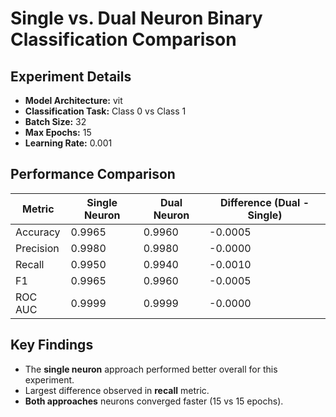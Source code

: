 # Single vs. Dual Neuron Binary Classification Comparison

## Experiment Details

- **Model Architecture:** vit
- **Classification Task:** Class 0 vs Class 1
- **Batch Size:** 32
- **Max Epochs:** 15
- **Learning Rate:** 0.001

## Performance Comparison

| Metric | Single Neuron | Dual Neuron | Difference (Dual - Single) |
| ------ | ------------- | ---------- | -------------------------- |
| Accuracy | 0.9965 | 0.9960 | -0.0005 |
| Precision | 0.9980 | 0.9980 | -0.0000 |
| Recall | 0.9950 | 0.9940 | -0.0010 |
| F1 | 0.9965 | 0.9960 | -0.0005 |
| ROC AUC | 0.9999 | 0.9999 | -0.0000 |

## Key Findings

- The **single neuron** approach performed better overall for this experiment.
- Largest difference observed in **recall** metric.
- **Both approaches** neurons converged faster (15 vs 15 epochs).
